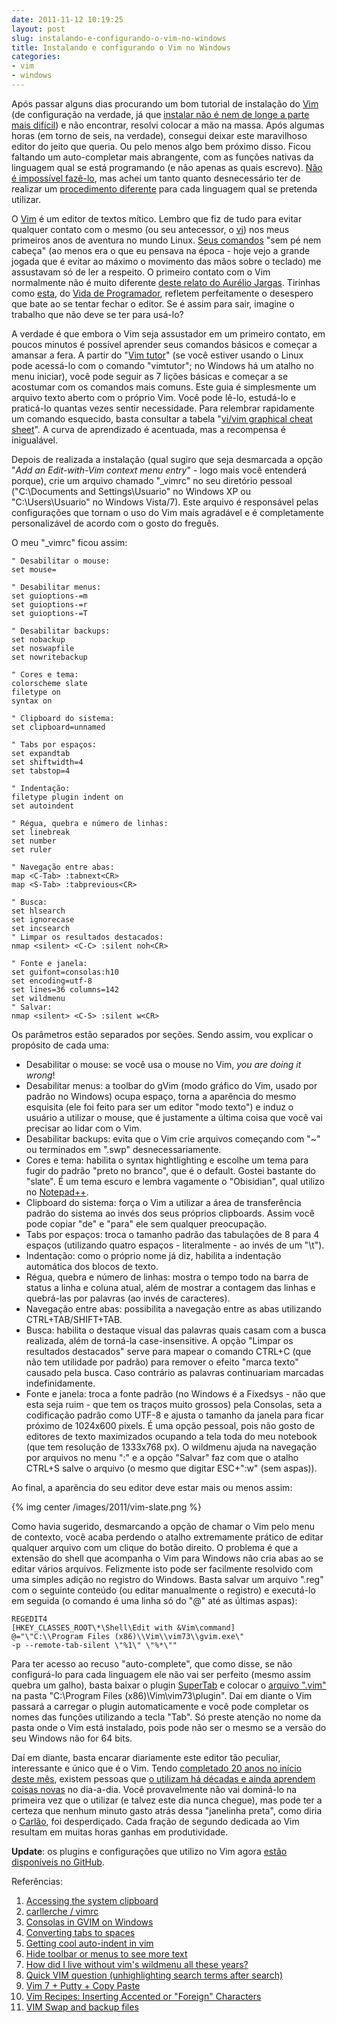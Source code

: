 ```yaml
---
date: 2011-11-12 10:19:25
layout: post
slug: instalando-e-configurando-o-vim-no-windows
title: Instalando e configurando o Vim no Windows
categories:
- vim
- windows
---
```


Após passar alguns dias procurando um bom tutorial de instalação do [Vim](http://en.wikipedia.org/wiki/Vim_(text_editor)) (de configuração na verdade, já que [instalar não é nem de longe a parte mais difícil](http://www.thegeekstuff.com/2009/12/vim-editor-for-windows/)) e não encontrar, resolvi colocar a mão na massa. Após algumas horas (em torno de seis, na verdade), consegui deixar este maravilhoso editor do jeito que queria. Ou pelo menos algo bem próximo disso. Ficou faltando um auto-completar mais abrangente, com as funções nativas da linguagem qual se está programando (e não apenas as quais escrevo). [Não é impossível fazê-lo](http://vim.wikia.com/wiki/C%2B%2B_code_completion), mas achei um tanto quanto desnecessário ter de realizar um [procedimento diferente](http://www.mohdshakir.net/2007/12/27/enable-vim-code-python-auto-complete) para cada linguagem qual se pretenda utilizar.

O [Vim](http://www.vim.org/) é um editor de textos mítico. Lembro que fiz de tudo para evitar qualquer contato com o mesmo (ou seu antecessor, o [vi](http://en.wikipedia.org/wiki/Vi)) nos meus primeiros anos de aventura no mundo Linux. [Seus comandos](http://www.tuxfiles.org/linuxhelp/vimcheat.html) "sem pé nem cabeça" (ao menos era o que eu pensava na época - hoje vejo a grande jogada que é evitar ao máximo o movimento das mãos sobre o teclado) me assustavam só de ler a respeito. O primeiro contato com o Vim normalmente não é muito diferente [deste relato do Aurélio Jargas](http://aurelio.net/blog/2009/06/30/10anos-vim/). Tirinhas como [esta](http://vidadeprogramador.com.br/2011/04/11/strings-aleatorias/), do [Vida de Programador](http://vidadeprogramador.com.br/), refletem perfeitamente o desespero que bate ao se tentar fechar o editor. Se é assim para sair, imagine o trabalho que não deve se ter para usá-lo?

A verdade é que embora o Vim seja assustador em um primeiro contato, em poucos minutos é possível aprender seus comandos básicos e começar a amansar a fera. A partir do "[Vim tutor](http://vimdoc.sourceforge.net/htmldoc/usr_01.html#tutor)" (se você estiver usando o Linux pode acessá-lo com o comando "vimtutor"; no Windows há um atalho no menu iniciar), você pode seguir as 7 lições básicas e começar a se acostumar com os comandos mais comuns. Este guia é simplesmente um arquivo texto aberto com o próprio Vim. Você pode lê-lo, estudá-lo e praticá-lo quantas vezes sentir necessidade. Para relembrar rapidamente um comando esquecido, basta consultar a tabela "[vi/vim graphical cheat sheet](http://www.viemu.com/vi-vim-cheat-sheet.gif)". A curva de aprendizado é acentuada, mas a recompensa é inigualável.

Depois de realizada a instalação (qual sugiro que seja desmarcada a opção "_Add an Edit-with-Vim context menu entry_" - logo mais você entenderá porque), crie um arquivo chamado "_vimrc" no seu diretório pessoal ("C:\Documents and Settings\Usuario" no Windows XP ou "C:\Users\Usuario" no Windows Vista/7). Este arquivo é responsável pelas configurações que tornam o uso do Vim mais agradável e é completamente personalizável de acordo com o gosto do freguês.

O meu "_vimrc" ficou assim:

    " Desabilitar o mouse:
    set mouse=
    
    " Desabilitar menus:
    set guioptions-=m
    set guioptions-=r
    set guioptions-=T
    
    " Desabilitar backups:
    set nobackup
    set noswapfile
    set nowritebackup
    
    " Cores e tema:
    colorscheme slate
    filetype on
    syntax on
    
    " Clipboard do sistema:
    set clipboard=unnamed
    
    " Tabs por espaços:
    set expandtab
    set shiftwidth=4
    set tabstop=4
    
    " Indentação:
    filetype plugin indent on
    set autoindent
    
    " Régua, quebra e número de linhas:
    set linebreak
    set number
    set ruler
    
    " Navegação entre abas:
    map <C-Tab> :tabnext<CR>
    map <S-Tab> :tabprevious<CR>
    
    " Busca:
    set hlsearch
    set ignorecase
    set incsearch
    " Limpar os resultados destacados:
    nmap <silent> <C-C> :silent noh<CR>
    
    " Fonte e janela:
    set guifont=consolas:h10
    set encoding=utf-8
    set lines=36 columns=142
    set wildmenu
    " Salvar:
    nmap <silent> <C-S> :silent w<CR>

Os parâmetros estão separados por seções. Sendo assim, vou explicar o propósito de cada uma:
	
* Desabilitar o mouse: se você usa o mouse no Vim, _you are doing it wrong_!  
* Desabilitar menus: a toolbar do gVim (modo gráfico do Vim, usado por padrão no Windows) ocupa espaço, torna a aparência do mesmo esquisita (ele foi feito para ser um editor "modo texto") e induz o usuário a utilizar o mouse, que é justamente a última coisa que você vai precisar ao lidar com o Vim.  
* Desabilitar backups: evita que o Vim crie arquivos começando com "~" ou terminados em ".swp" desnecessariamente.  
* Cores e tema: habilita o syntax hightlighting e escolhe um tema para fugir do padrão "preto no branco", que é o default. Gostei bastante do "slate". É um tema escuro e lembra vagamente o "Obisidian", qual utilizo no [Notepad++](http://notepad-plus-plus.org/).  
* Clipboard do sistema: força o Vim a utilizar a área de transferência padrão do sistema ao invés dos seus próprios clipboards. Assim você pode copiar "de" e "para" ele sem qualquer preocupação.  
* Tabs por espaços: troca o tamanho padrão das tabulações de 8 para 4 espaços (utilizando quatro espaços - literalmente - ao invés de um "\t").  
* Indentação: como o próprio nome já diz, habilita a indentação automática dos blocos de texto.  
* Régua, quebra e número de linhas: mostra o tempo todo na barra de status a linha e coluna atual, além de mostrar a contagem das linhas e quebrá-las por palavras (ao invés de caracteres).  
* Navegação entre abas: possibilita a navegação entre as abas utilizando CTRL+TAB/SHIFT+TAB.  
* Busca: habilita o destaque visual das palavras quais casam com a busca realizada, além de torná-la case-insensitive. A opção "Limpar os resultados destacados" serve para mapear o comando CTRL+C (que não tem utilidade por padrão) para remover o efeito "marca texto" causado pela busca. Caso contrário as palavras continuariam marcadas indefinidamente.  
* Fonte e janela: troca a fonte padrão (no Windows é a Fixedsys - não que esta seja ruim - que tem os traços muito grossos) pela Consolas, seta a codificação padrão como UTF-8 e ajusta o tamanho da janela para ficar próximo de 1024x600 pixels. É uma opção pessoal, pois não gosto de editores de texto maximizados ocupando a tela toda do meu notebook (que tem resolução de 1333x768 px). O wildmenu ajuda na navegação por arquivos no menu ":" e a opção "Salvar" faz com que o atalho CTRL+S salve o arquivo (o mesmo que digitar ESC+":w" (sem aspas)).

Ao final, a aparência do seu editor deve estar mais ou menos assim:


{% img center /images/2011/vim-slate.png %}

Como havia sugerido, desmarcando a opção de chamar o Vim pelo menu de contexto, você acaba perdendo o atalho extremamente prático de editar qualquer arquivo com um clique do botão direito. O problema é que a extensão do shell que acompanha o Vim para Windows não cria abas ao se editar vários arquivos. Felizmente isto pode ser facilmente resolvido com uma simples adição no registro do Windows. Basta salvar um arquivo ".reg" com o seguinte conteúdo (ou editar manualmente o registro) e executá-lo em seguida (o comando é uma linha só do "@" até as últimas aspas):

    REGEDIT4
    [HKEY_CLASSES_ROOT\*\Shell\Edit with &Vim\command]
    @="\"C:\\Program Files (x86)\\Vim\\vim73\\gvim.exe\"
    -p --remote-tab-silent \"%1\" \"%*\""

Para ter acesso ao recuso "auto-complete", que como disse, se não configurá-lo para cada linguagem ele não vai ser perfeito (mesmo assim quebra um galho), basta baixar o plugin [SuperTab](http://www.vim.org/scripts/script.php?script_id=1643) e colocar o [arquivo ".vim"](https://github.com/ervandew/supertab/blob/master/plugin/supertab.vim) na pasta "C:\Program Files (x86)\Vim\vim73\plugin". Daí em diante o Vim passará a carregar o plugin automaticamente e você pode completar os nomes das funções utilizando a tecla "Tab". Só preste atenção no nome da pasta onde o Vim está instalado, pois pode não ser o mesmo se a versão do seu Windows não for 64 bits.

Daí em diante, basta encarar diariamente este editor tão peculiar, interessante e único que é o Vim. Tendo [completado 20 anos no início deste mês](http://arstechnica.com/open-source/news/2011/11/two-decades-of-productivity-vims-20th-anniversary.ars), existem pessoas que [o utilizam há décadas e ainda aprendem coisas novas](http://stackoverflow.com/questions/597077/is-learning-vim-worth-the-effort) no dia-a-dia. Você provavelmente não vai dominá-lo na primeira vez que o utilizar (e talvez este dia nunca chegue), mas pode ter a certeza que nenhum minuto gasto atrás dessa "janelinha preta", como diria o [Carlão](http://twitter.com/carlosmr12), foi desperdiçado. Cada fração de segundo dedicada ao Vim resultam em muitas horas ganhas em produtividade.

**Update**: os plugins e configurações que utilizo no Vim agora [estão disponíveis no GitHub](https://github.com/myhro/vimfiles).

Referências:  
1. [Accessing the system clipboard](http://vim.wikia.com/wiki/Accessing_the_system_clipboard)  
2. [carllerche / vimrc](https://github.com/carllerche/vimrc)  
3. [Consolas in GVIM on Windows](http://jrwren.wrenfam.com/blog/2006/10/31/consolas-in-gvim-on-windows/)  
4. [Converting tabs to spaces](http://vim.wikia.com/wiki/Converting_tabs_to_spaces)  
5. [Getting cool auto-indent in vim](http://blogs.gnome.org/johannes/2006/11/10/getting-cool-auto-indent-in-vim/)  
6. [Hide toolbar or menus to see more text](http://vim.wikia.com/wiki/Hide_toolbar_or_menus_to_see_more_text)  
7. [How did I live without vim's wildmenu all these years?](http://www.dickscheid.net/2011/04/17-vimsWildmenu/)  
8. [Quick VIM question (unhighlighting search terms after search)](http://www.linuxquestions.org/questions/linux-newbie-8/quick-vim-question-unhighlighting-search-terms-after-search-179177/)  
9. [Vim 7 + Putty + Copy Paste](http://eligere.wordpress.com/2008/04/20/vim-7-putty-copy-paste/)  
10. [Vim Recipes: Inserting Accented or "Foreign" Characters](http://vim.runpaint.org/typing/inserting-accented-characters/)  
11. [VIM Swap and backup files](http://thehumblecoder.wordpress.com/2006/08/08/vim-swap-and-backup-files/)  
